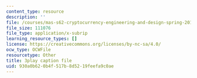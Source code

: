 ```yaml
---
content_type: resource
description: ''
file: /courses/mas-s62-cryptocurrency-engineering-and-design-spring-2018/930a0b620b4f517b8d5219feefa9c0ae_yKa-KxY-YJk.vtt
file_size: 111076
file_type: application/x-subrip
learning_resource_types: []
license: https://creativecommons.org/licenses/by-nc-sa/4.0/
ocw_type: OCWFile
resourcetype: Other
title: 3play caption file
uid: 930a0b62-0b4f-517b-8d52-19feefa9c0ae
---
```

